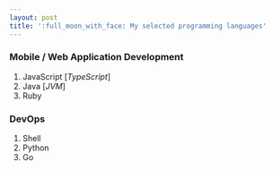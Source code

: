 ```yaml
---
layout: post
title: ':full_moon_with_face: My selected programming languages'
---
```



### Mobile / Web Application Development
1. JavaScript [*TypeScript*]
2. Java [*JVM*]
3. Ruby


### DevOps 
1. Shell
2. Python
3. Go
